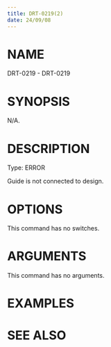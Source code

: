 ```yaml
---
title: DRT-0219(2)
date: 24/09/08
---
```


# NAME

DRT-0219 - DRT-0219

# SYNOPSIS

N/A.

# DESCRIPTION

Type: ERROR

Guide is not connected to design.

# OPTIONS

This command has no switches.

# ARGUMENTS

This command has no arguments.

# EXAMPLES

# SEE ALSO
